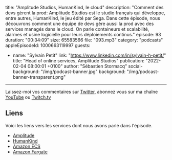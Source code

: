 title: "Amplitude Studios, HumanKind, le cloud"
description: "Comment des devs gèrent la prod: Amplitude Studios est le studio français qui développe, entre autres, HumanKind, le jeu édité par Sega. Dans cette épisode, nous découvrons comment une équipe de devs gère aussi la prod avec des services managés dans le cloud. On parle containeurs et scalabilité, alarmes et usine logicielle pour leurs déploiements continus."
episode: 93
duration: "00:34:09"
size: 65583566
file: "093.mp3"
category: "podcasts"
appleEpisodeId: 1000663119997
guests:
  - name: "Sylvain Petit"
    link: "https://www.linkedin.com/in/sylvain-h-petit/"
    title: "Head of online services, Amplitude Studios"
publication: "2022-02-04 08:00:01 +0100"
author: "Sébastien Stormacq"
social-background: "/img/podcast-banner.jpg"
background: "/img/podcast-banner-transparent.png"
---

Laissez-moi vos commentaires sur [Twitter](https://twitter.com/sebsto), abonnez vous sur ma chaîne [YouTube](https://www.youtube.com/sebsto) ou [Twitch.tv](https://www.twitch.tv/sebAWS)

## Liens

Voici les liens vers les services dont nous avons parlé dans l'épisode.

- [Amplitude](https://www.amplitude-studios.com/)
- [HumanKind](https://www.amplitude-studios.com/#GamesHumankind)
- [Amazon ECS](https://aws.amazon.com/ecs/getting-started/?pg=ln&cp=bn)
- [Amazon Fargate](https://aws.amazon.com/fargate/getting-started/?nc=sn&loc=3)